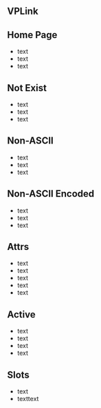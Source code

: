## VPLink

## Home Page

- <VPLink to="/">text</VPLink>
- <VPLink to="/README.md">text</VPLink>
- <VPLink to="/index.html">text</VPLink>

## Not Exist

- <VPLink to="/non-existent">text</VPLink>
- <VPLink to="/non-existent.md">text</VPLink>
- <VPLink to="/non-existent.html">text</VPLink>

## Non-ASCII

- <VPLink to="/routes/non-ascii-paths/中文目录名/中文文件名">text</VPLink>
- <VPLink to="/routes/non-ascii-paths/中文目录名/中文文件名.md">text</VPLink>
- <VPLink to="/routes/non-ascii-paths/中文目录名/中文文件名.html">text</VPLink>

## Non-ASCII Encoded

- <VPLink :to="encodeURI('/routes/non-ascii-paths/中文目录名/中文文件名')">text</VPLink>
- <VPLink :to="encodeURI('/routes/non-ascii-paths/中文目录名/中文文件名.md')">text</VPLink>
- <VPLink :to="encodeURI('/routes/non-ascii-paths/中文目录名/中文文件名.html')">text</VPLink>

## Attrs

- <VPLink to="/README.md" title="Title">text</VPLink>
- <VPLink to="/README.md" target="_blank">text</VPLink>
- <VPLink to="/README.md" rel="noopener">text</VPLink>
- <VPLink to="/README.md" class="vp-link-active">text</VPLink>
- <VPLink to="/README.md" aria-label="test">text</VPLink>

## Active

- <VPLink to="/README.md" active="">text</VPLink>
- <VPLink to="/README.md" active>text</VPLink>
- <VPLink to="/README.md" :active='false'>text</VPLink>
- <VPLink to="/README.md">text</VPLink>

## Slots

- <VPLink to="/README.md"><span>text</span></VPLink>
- <VPLink to="/README.md"><span>text</span><span>text</span></VPLink>
